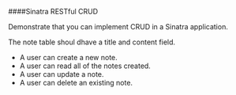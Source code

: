 ####Sinatra RESTful CRUD

Demonstrate that you can implement CRUD in a Sinatra application.

The note table shoul dhave a title and content field.
-  A user can create a new note.
-  A user can read all of the notes created.
-  A user can update a note.
-  A user can delete an existing note.
